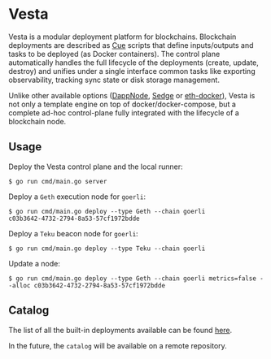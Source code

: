 # Vesta

Vesta is a modular deployment platform for blockchains. Blockchain deployments are described as [Cue](https://cuelang.org) scripts that define inputs/outputs and tasks to be deployed (as Docker containers). The control plane automatically handles the full lifecycle of the deployments (create, update, destroy) and unifies under a single interface common tasks like exporting observability, tracking sync state or disk storage management.

Unlike other available options ([DappNode](https://www.dappnode.io/), [Sedge](https://github.com/NethermindEth/sedge) or [eth-docker](https://github.com/eth-educators/eth-docker)), Vesta is not only a template engine on top of docker/docker-compose, but a complete ad-hoc control-plane fully integrated with the lifecycle of a blockchain node.

## Usage

Deploy the Vesta control plane and the local runner:

```
$ go run cmd/main.go server
```

Deploy a `Geth` execution node for `goerli`:

```
$ go run cmd/main.go deploy --type Geth --chain goerli
c03b3642-4732-2794-8a53-57cf1972bdde
```

Deploy a `Teku` beacon node for `goerli`:

```
$ go run cmd/main.go deploy --type Teku --chain goerli
```

Update a node:

```
$ go run cmd/main.go deploy --type Geth --chain goerli metrics=false --alloc c03b3642-4732-2794-8a53-57cf1972bdde
```

## Catalog

The list of all the built-in deployments available can be found [here](https://github.com/umbracle/vesta/blob/main/pkg/vesta.io/vesta/schema.cue).

In the future, the `catalog` will be available on a remote repository.
